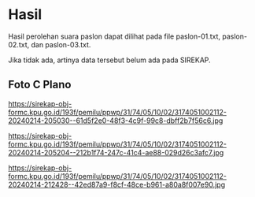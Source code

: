 # Hasil

Hasil perolehan suara paslon dapat dilihat pada file paslon-01.txt, paslon-02.txt, dan paslon-03.txt.

Jika tidak ada, artinya data tersebut belum ada pada SIREKAP.

## Foto C Plano

https://sirekap-obj-formc.kpu.go.id/193f/pemilu/ppwp/31/74/05/10/02/3174051002112-20240214-205030--61d5f2e0-48f3-4c9f-99c8-dbff2b7f56c6.jpg

https://sirekap-obj-formc.kpu.go.id/193f/pemilu/ppwp/31/74/05/10/02/3174051002112-20240214-205204--212b1f74-247c-41c4-ae88-029d26c3afc7.jpg

https://sirekap-obj-formc.kpu.go.id/193f/pemilu/ppwp/31/74/05/10/02/3174051002112-20240214-212428--42ed87a9-f8cf-48ce-b961-a80a8f007e90.jpg
